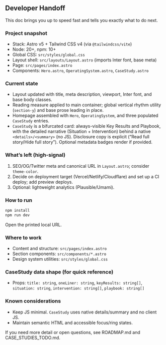 ## Developer Handoff

This doc brings you up to speed fast and tells you exactly what to do next.

### Project snapshot
- Stack: Astro v5 + Tailwind CSS v4 (via `@tailwindcss/vite`)
- Node: 20+, npm: 10+
- Global CSS: `src/styles/global.css`
- Layout shell: `src/layouts/Layout.astro` (imports Inter font, base meta)
- Page: `src/pages/index.astro`
- Components: `Hero.astro`, `OperatingSystem.astro`, `CaseStudy.astro`

### Current state
- Layout updated with title, meta description, viewport, Inter font, and base body classes.
- Reading measure applied to main container; global vertical rhythm utility (`section-y`) and base prose leading in place.
- Homepage assembled with `Hero`, `OperatingSystem`, and three populated `CaseStudy` entries.
- `CaseStudy` is a bifurcated card: always-visible Key Results and Playbook, with the detailed narrative (Situation + Intervention) behind a native `<details>/<summary>` (no JS). Disclosure copy is explicit (“Read full story/Hide full story”). Optional metadata badges render if provided.

### What’s left (high-signal)
1) SEO/OG/Twitter meta and canonical URL in `Layout.astro`; consider `theme-color`.
2) Decide on deployment target (Vercel/Netlify/Cloudflare) and set up a CI deploy; add preview deploys.
3) Optional: lightweight analytics (Plausible/Umami).

### How to run
```bash
npm install
npm run dev
```
Open the printed local URL.

### Where to work
- Content and structure: `src/pages/index.astro`
- Section components: `src/components/*.astro`
- Design system utilities: `src/styles/global.css`

### CaseStudy data shape (for quick reference)
- Props: `title: string`, `oneLiner: string`, `keyResults: string[]`, `situation: string`, `intervention: string[]`, `playbook: string[]`

### Known considerations
- Keep JS minimal. `CaseStudy` uses native details/summary and no client JS.
- Maintain semantic HTML and accessible focus/ring states.

If you need more detail or open questions, see ROADMAP.md and CASE_STUDIES_TODO.md.


